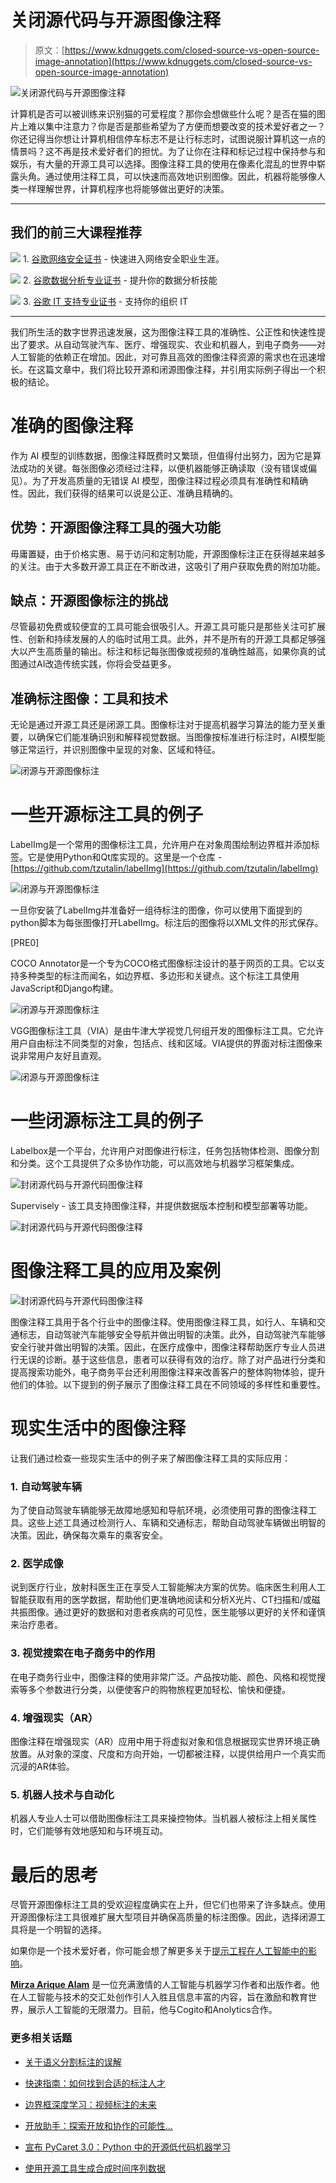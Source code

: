 # 关闭源代码与开源图像注释

> 原文：[https://www.kdnuggets.com/closed-source-vs-open-source-image-annotation](https://www.kdnuggets.com/closed-source-vs-open-source-image-annotation)

![关闭源代码与开源图像注释](../Images/5c618e54e365da78ff8755f7b3a07e48.png)

计算机是否可以被训练来识别猫的可爱程度？那你会想做些什么呢？是否在猫的图片上难以集中注意力？你是否是那些希望为了方便而想要改变的技术爱好者之一？你还记得当你想让计算机相信停车标志不是让行标志时，试图说服计算机这一点的情景吗？这不再是技术爱好者们的担忧。为了让你在注释和标记过程中保持参与和娱乐，有大量的开源工具可以选择。图像注释工具的使用在像素化混乱的世界中崭露头角。通过使用注释工具，可以快速而高效地识别图像。因此，机器将能够像人类一样理解世界，计算机程序也将能够做出更好的决策。

* * *

## 我们的前三大课程推荐

![](../Images/0244c01ba9267c002ef39d4907e0b8fb.png) 1\. [谷歌网络安全证书](https://www.kdnuggets.com/google-cybersecurity) - 快速进入网络安全职业生涯。

![](../Images/e225c49c3c91745821c8c0368bf04711.png) 2\. [谷歌数据分析专业证书](https://www.kdnuggets.com/google-data-analytics) - 提升你的数据分析技能

![](../Images/0244c01ba9267c002ef39d4907e0b8fb.png) 3\. [谷歌 IT 支持专业证书](https://www.kdnuggets.com/google-itsupport) - 支持你的组织 IT

* * *

我们所生活的数字世界迅速发展，这为图像注释工具的准确性、公正性和快速性提出了要求。从自动驾驶汽车、医疗、增强现实、农业和机器人，到电子商务——对人工智能的依赖正在增加。因此，对可靠且高效的图像注释资源的需求也在迅速增长。在这篇文章中，我们将比较开源和闭源图像注释，并引用实际例子得出一个积极的结论。

# 准确的图像注释

作为 AI 模型的训练数据，图像注释既费时又繁琐，但值得付出努力，因为它是算法成功的关键。每张图像必须经过注释，以便机器能够正确读取（没有错误或偏见）。为了开发高质量的无错误 AI 模型，图像注释过程必须具有准确性和精确性。因此，我们获得的结果可以说是公正、准确且精确的。

## 优势：开源图像注释工具的强大功能

毋庸置疑，由于价格实惠、易于访问和定制功能，开源图像标注正在获得越来越多的关注。由于大多数开源工具正在不断改进，这吸引了用户获取免费的附加功能。

## 缺点：开源图像标注的挑战

尽管最初免费或较便宜的工具可能会很吸引人。开源工具可能只是那些关注可扩展性、创新和持续发展的人的临时试用工具。此外，并不是所有的开源工具都足够强大以产生高质量的输出。标注和标记每张图像或视频的准确性越高，如果你真的试图通过AI改造传统实践，你将会受益更多。

## 准确标注图像：工具和技术

无论是通过开源工具还是闭源工具。图像标注对于提高机器学习算法的能力至关重要，以确保它们能准确识别和解释视觉数据。当图像按标准进行标注时，AI模型能够正常运行，并识别图像中呈现的对象、区域和特征。

![闭源与开源图像标注](../Images/1484c9974cf32e8eb94ffc429b8cb757.png)

# 一些开源标注工具的例子

LabelImg是一个常用的图像标注工具，允许用户在对象周围绘制边界框并添加标签。它是使用Python和Qt库实现的。这里是一个仓库 - [https://github.com/tzutalin/labelImg](https://github.com/tzutalin/labelImg)

![闭源与开源图像标注](../Images/922f8ae82088fe99dc86a461b0e1413e.png)

一旦你安装了LabelImg并准备好一组待标注的图像，你可以使用下面提到的python脚本为每张图像打开LabelImg。标注后的图像将以XML文件的形式保存。

[PRE0]

COCO Annotator是一个专为COCO格式图像标注设计的基于网页的工具。它以支持多种类型的标注而闻名，如边界框、多边形和关键点。这个标注工具使用JavaScript和Django构建。

![闭源与开源图像标注](../Images/2ec142a49e5a62df848a42475848a484.png)

VGG图像标注工具（VIA）是由牛津大学视觉几何组开发的图像标注工具。它允许用户自由标注不同类型的对象，包括点、线和区域。VIA提供的界面对标注图像来说非常用户友好且直观。

![闭源与开源图像标注](../Images/ac6e25cbc770c8caed73584473233e72.png)

# 一些闭源标注工具的例子

Labelbox是一个平台，允许用户对图像进行标注，任务包括物体检测、图像分割和分类。这个工具提供了众多协作功能，可以高效地与机器学习框架集成。

![封闭源代码与开源代码图像注释](../Images/437c3019524fb3158163c0f26719167f.png)

Supervisely - 该工具支持图像注释，并提供数据版本控制和模型部署等功能。

![封闭源代码与开源代码图像注释](../Images/72f4ea4dc3c43617c13f933564bc2668.png)

# 图像注释工具的应用及案例

![封闭源代码与开源代码图像注释](../Images/8c840ebc3b9cb027856c652e0cb02654.png)

图像注释工具用于各个行业中的图像注释。使用图像注释工具，如行人、车辆和交通标志，自动驾驶汽车能够安全导航并做出明智的决策。此外，自动驾驶汽车能够安全行驶并做出明智的决策。因此，在医疗成像中，图像注释帮助医疗专业人员进行无误的诊断。基于这些信息，患者可以获得有效的治疗。除了对产品进行分类和提高搜索功能外，电子商务平台还利用图像注释来改善客户的整体购物体验，提升他们的体验。以下提到的例子展示了图像注释工具在不同领域的多样性和重要性。

# 现实生活中的图像注释

让我们通过检查一些现实生活中的例子来了解图像注释工具的实际应用：

### 1\. 自动驾驶车辆

为了使自动驾驶车辆能够无故障地感知和导航环境，必须使用可靠的图像注释工具。这些上述工具通过检测行人、车辆和交通标志，帮助自动驾驶车辆做出明智的决策。因此，确保每次乘车的乘客安全。

### 2\. 医学成像

说到医疗行业，放射科医生正在享受人工智能解决方案的优势。临床医生利用人工智能获取有用的医学数据，帮助他们更准确地阅读和分析X光片、CT扫描和/或磁共振图像。通过更好的数据和对患者疾病的可见性，医生能够以更好的关怀和谨慎来治疗患者。

### 3\. 视觉搜索在电子商务中的作用

在电子商务行业中，图像注释的使用非常广泛。产品按功能、颜色、风格和视觉搜索等多个参数进行分类，以便使客户的购物旅程更加轻松、愉快和便捷。

### 4\. 增强现实（AR）

图像注释在增强现实（AR）应用中用于将虚拟对象和信息根据现实世界环境正确放置。从对象的深度、尺度和方向开始，一切都被注释，以提供给用户一个真实而沉浸的AR体验。

### 5\. 机器人技术与自动化

机器人专业人士可以借助图像标注工具来操控物体。当机器人被标注上相关属性时，它们能够有效地感知和与环境互动。

# 最后的思考

尽管开源图像标注工具的受欢迎程度确实在上升，但它们也带来了许多缺点。使用开源图像标注工具很难扩展大型项目并确保高质量的标注图像。因此，选择闭源工具将是一个明智的选择。

如果你是一个技术爱好者，你可能会想了解更多关于[提示工程在人工智能中的影响](https://hackernoon.com/why-prompt-engineering-is-the-key-to-mastering-ai)。

**[Mirza Arique Alam](https://www.linkedin.com/in/mirza-arique-alam-71201555/)** 是一位充满激情的人工智能与机器学习作者和出版作者。他在人工智能与技术的交汇处创作引人入胜且信息丰富的内容，旨在激励和教育世界，展示人工智能的无限潜力。目前，他与Cogito和Anolytics合作。

### 更多相关话题

+   [关于语义分割标注的误解](https://www.kdnuggets.com/2022/01/misconceptions-semantic-segmentation-annotation.html)

+   [快速指南：如何找到合适的标注人才](https://www.kdnuggets.com/2022/04/quick-guide-find-right-minds-annotation.html)

+   [边界框深度学习：视频标注的未来](https://www.kdnuggets.com/2022/07/bounding-box-deep-learning-future-video-annotation.html)

+   [开放助手：探索开放和协作的可能性…](https://www.kdnuggets.com/2023/04/open-assistant-explore-possibilities-open-collaborative-chatbot-development.html)

+   [宣布 PyCaret 3.0：Python 中的开源低代码机器学习](https://www.kdnuggets.com/2023/03/announcing-pycaret-30-opensource-lowcode-machine-learning-python.html)

+   [使用开源工具生成合成时间序列数据](https://www.kdnuggets.com/2022/06/generate-synthetic-timeseries-data-opensource-tools.html)
